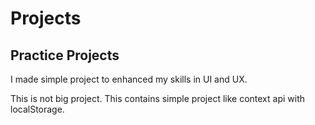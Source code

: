 # Projects
 
 ## Practice Projects

I made simple project to enhanced my skills in UI and UX.

This is not big project. This contains simple project like context api with localStorage.


